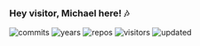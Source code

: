 ### Hey visitor, Michael here! 🎶
![commits](https://badges.pufler.dev/commits/monthly/michael-suggs)
![years](https://badges.pufler.dev/years/michael-suggs)
![repos](https://badges.pufler.dev/repos/michael-suggs)
![visitors](https://badges.pufler.dev/visits/michael-suggs/michael-suggs)
![updated](https://badges.pufler.dev/updated/michael-suggs/michael-suggs)


<!--
**michael-suggs/michael-suggs** is a ✨ _special_ ✨ repository because its `README.md` (this file) appears on your GitHub profile.

Here are some ideas to get you started:

- 🔭 I’m currently working on ...
- 🌱 I’m currently learning ...
- 👯 I’m looking to collaborate on ...
- 🤔 I’m looking for help with ...
- 💬 Ask me about ...
- 📫 How to reach me: ...
- 😄 Pronouns: ...
- ⚡ Fun fact: ...
-->
